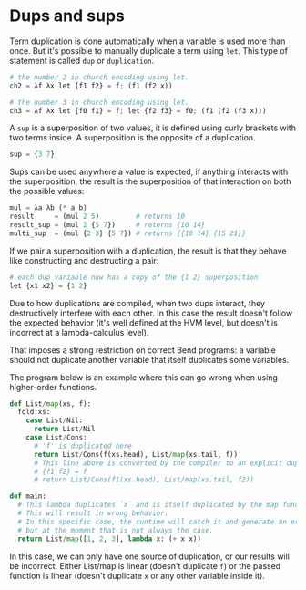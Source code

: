 # Dups and sups

Term duplication is done automatically when a variable is used more than once. But it's possible to manually duplicate a term using `let`. This type of statement is called `dup` or `duplication`.
```py
# the number 2 in church encoding using let.
ch2 = λf λx let {f1 f2} = f; (f1 (f2 x))

# the number 3 in church encoding using let.
ch3 = λf λx let {f0 f1} = f; let {f2 f3} = f0; (f1 (f2 (f3 x)))
```

A `sup` is a superposition of two values, it is defined using curly brackets with two terms inside. A superposition is the opposite of a duplication. 
```py
sup = {3 7}
```

Sups can be used anywhere a value is expected, if anything interacts with the superposition, the result is the superposition of that interaction on both the possible values:

```py
mul = λa λb (* a b)
result     = (mul 2 5)         # returns 10
result_sup = (mul 2 {5 7})     # returns {10 14}
multi_sup  = (mul {2 3} {5 7}) # returns {{10 14} {15 21}}
```

If we pair a superposition with a duplication, the result is that they behave like constructing and destructing a pair:

```py
# each dup variable now has a copy of the {1 2} superposition
let {x1 x2} = {1 2}
```

Due to how duplications are compiled, when two dups interact, they destructively interfere with each other.
In this case the result doesn't follow the expected behavior (it's well defined at the HVM level, but doesn't is incorrect at a lambda-calculus level).

That imposes a strong restriction on correct Bend programs: a variable should not duplicate another variable that itself duplicates some variables.

The program below is an example where this can go wrong when using higher-order functions.
```py
def List/map(xs, f):
  fold xs:
    case List/Nil:
      return List/Nil
    case List/Cons:
      # 'f' is duplicated here
      return List/Cons(f(xs.head), List/map(xs.tail, f))
      # This line above is converted by the compiler to an explicit duplication of 'f'
      # {f1 f2} = f
      # return List/Cons(f1(xs.head), List/map(xs.tail, f2))

def main:
  # This lambda duplicates `x` and is itself duplicated by the map function.
  # This will result in wrong behavior.
  # In this specific case, the runtime will catch it and generate an error,
  # but at the moment that is not always the case.
  return List/map([1, 2, 3], lambda x: (+ x x))
```

In this case, we can only have one source of duplication, or our results will be incorrect.
Either List/map is linear (doesn't duplicate `f`) or the passed function is linear (doesn't duplicate `x` or any other variable inside it).